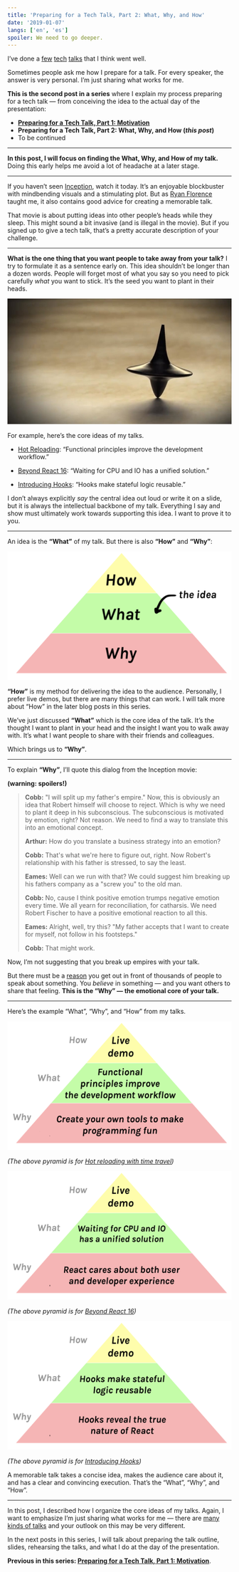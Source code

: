 ```yaml
---
title: 'Preparing for a Tech Talk, Part 2: What, Why, and How'
date: '2019-01-07'
langs: ['en', 'es']
spoiler: We need to go deeper.
---
```


I’ve done a [few](https://www.youtube.com/watch?v=xsSnOQynTHs) [tech](https://www.youtube.com/watch?v=nLF0n9SACd4) [talks](https://www.youtube.com/watch?v=dpw9EHDh2bM) that I think went well.

Sometimes people ask me how I prepare for a talk. For every speaker, the answer is very personal. I’m just sharing what works for me.

**This is the second post in a series** where I explain my process preparing for a tech talk — from conceiving the idea to the actual day of the presentation:

* **[Preparing for a Tech Talk, Part 1: Motivation](/preparing-for-tech-talk-part-1-motivation/)**
* **Preparing for a Tech Talk, Part 2: What, Why, and How (*this post*)**
* To be continued

<p />

---

**In this post, I will focus on finding the What, Why, and How of my talk.** Doing this early helps me avoid a lot of headache at a later stage.

---

If you haven’t seen [Inception](https://en.wikipedia.org/wiki/Inception), watch it today. It’s an enjoyable blockbuster with mindbending visuals and a stimulating plot. But as [Ryan Florence](https://mobile.twitter.com/ryanflorence) taught me, it also contains good advice for creating a memorable talk.

That movie is about putting ideas into other people’s heads while they sleep. This might sound a bit invasive (and is illegal in the movie). But if you signed up to give a tech talk, that’s a pretty accurate description of your challenge.

---

**What is the one thing that you want people to take away from your talk?** I try to formulate it as a sentence early on. This idea shouldn’t be longer than a dozen words. People will forget most of what you say so you need to pick carefully *what* you want to stick. It’s the seed you want to plant in their heads.

![Spinning top from the Inception movie](./totem.jpg)

For example, here’s the core ideas of my talks.

* [Hot Reloading](https://www.youtube.com/watch?v=xsSnOQynTHs): “Functional principles improve the development workflow.”

* [Beyond React 16](https://www.youtube.com/watch?v=nLF0n9SACd4): “Waiting for CPU and IO has a unified solution.”

* [Introducing Hooks](https://www.youtube.com/watch?v=dpw9EHDh2bM): “Hooks make stateful logic reusable.”

I don’t always explicitly *say* the central idea out loud or write it on a slide, but it is always the intellectual backbone of my talk. Everything I say and show must ultimately work towards supporting this idea. I want to prove it to you.

---

An idea is the **“What”** of my talk. But there is also **“How”** and **“Why”**:

![Pyramid: “How” is on top of “What”. “What” is on top of “Why”.](./how-what-why.png)

**“How”** is my method for delivering the idea to the audience. Personally, I prefer live demos, but there are many things that can work. I will talk more about “How” in the later blog posts in this series.

We’ve just discussed **“What”** which is the core idea of the talk. It’s the thought I want to plant in your head and the insight I want you to walk away with. It’s what I want people to share with their friends and colleagues.

Which brings us to **“Why”**. 

---

To explain **“Why”**, I’ll quote this dialog from the Inception movie:

**(warning: spoilers!)**

>**Cobb:** "I will split up my father's empire." Now, this is obviously an idea that Robert himself will choose to reject. Which is why we need to plant it deep in his subconscious. The subconscious is motivated by emotion, right? Not reason. We need to find a way to translate this into an emotional concept.
>
>**Arthur:** How do you translate a business strategy into an emotion?
>
>**Cobb:** That's what we're here to figure out, right. Now Robert's relationship with his father is stressed, to say the least.
>
>**Eames:** Well can we run with that? We could suggest him breaking up his fathers company as a "screw you" to the old man.
>
>**Cobb:** No, cause I think positive emotion trumps negative emotion every time. We all yearn for reconciliation, for catharsis. We need Robert Fischer to have a positive emotional reaction to all this.
>
>**Eames:** Alright, well, try this? "My father accepts that I want to create for myself, not follow in his footsteps."
>
>**Cobb:** That might work.

Now, I’m not suggesting that you break up empires with your talk.

But there must be a [reason](/preparing-for-tech-talk-part-1-motivation/) you get out in front of thousands of people to speak about something. You *believe* in something — and you want others to share that feeling. **This is the “Why” — the emotional core of your talk.**

---

Here’s the example “What”, “Why”, and “How” from my talks.

<a href="https://www.youtube.com/watch?v=xsSnOQynTHs" target="_blank">![How: “Live demo”. What: “Functional principles improve the developer experience”. Why: “Create your own tools to make programming fun”.](how-what-why-hot-reloading.png)</a>

*(The above pyramid is for [Hot reloading with time travel](https://www.youtube.com/watch?v=xsSnOQynTHs))*


<a href="https://www.youtube.com/watch?v=nLF0n9SACd4" target="_blank">![How: “Live demo”. What: “Waiting for CPU and IO has a unified solution”. Why: “React cares about both user and developer experience”.](how-what-why-beyond-react-16.png)</a>

*(The above pyramid is for [Beyond React 16](https://www.youtube.com/watch?v=nLF0n9SACd4))*

<a href="https://www.youtube.com/watch?v=dpw9EHDh2bM" target="_blank">![How: “Live demo”. What: “Hooks make stateful logic reusable. Why: “Hooks reveal the true nature of React”.](how-what-why-introducing-hooks.png)</a>

*(The above pyramid is for [Introducing Hooks](https://www.youtube.com/watch?v=dpw9EHDh2bM))*

A memorable talk takes a concise idea, makes the audience care about it, and has a clear and convincing execution. That’s the “What”, “Why”, and “How”.

---

In this post, I described how I organize the core ideas of my talks. Again, I want to emphasize I’m just sharing what works for me — there are [many kinds of talks](https://mobile.twitter.com/jackiehluo/status/1077717283026411520) and your outlook on this may be very different.

In the next posts in this series, I will talk about preparing the talk outline, slides, rehearsing the talks, and what I do at the day of the presentation.

**Previous in this series: [Preparing for a Tech Talk, Part 1: Motivation](/preparing-for-tech-talk-part-1-motivation/)**.
